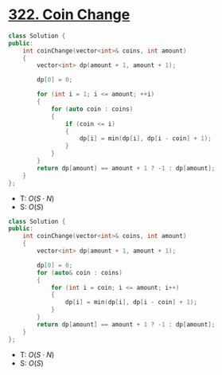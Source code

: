 # [322\. Coin Change](https://leetcode.com/problems/coin-change/)

```cpp
class Solution {
public:
    int coinChange(vector<int>& coins, int amount)
    {
        vector<int> dp(amount + 1, amount + 1);

        dp[0] = 0;

        for (int i = 1; i <= amount; ++i)
        {
            for (auto coin : coins)
            {
                if (coin <= i)
                {
                    dp[i] = min(dp[i], dp[i - coin] + 1);
                }
            }
        }
        return dp[amount] == amount + 1 ? -1 : dp[amount];
    }
};
```

- T: $O(S \cdot N)$
- S: $O(S)$

```cpp
class Solution {
public:
    int coinChange(vector<int>& coins, int amount)
    {
        vector<int> dp(amount + 1, amount + 1);

        dp[0] = 0;
        for (auto& coin : coins)
        {
            for (int i = coin; i <= amount; i++)
            {
                dp[i] = min(dp[i], dp[i - coin] + 1);
            }
        }
        return dp[amount] == amount + 1 ? -1 : dp[amount];
    }
};
```

- T: $O(S \cdot N)$
- S: $O(S)$
